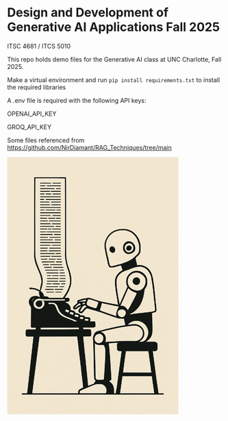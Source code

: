 # Design and Development of Generative AI Applications Fall 2025
ITSC 4681 / ITCS 5010

This repo holds demo files for the Generative AI class at UNC Charlotte, Fall 2025.

Make a virtual environment and run `pip install requirements.txt` to install the required libraries


A .env file is required with the following API keys: 

OPENAI_API_KEY

GROQ_API_KEY

Some files referenced from https://github.com/NirDiamant/RAG_Techniques/tree/main

<img src="images/robot_typing.png" alt="Robot Typing" width="400">